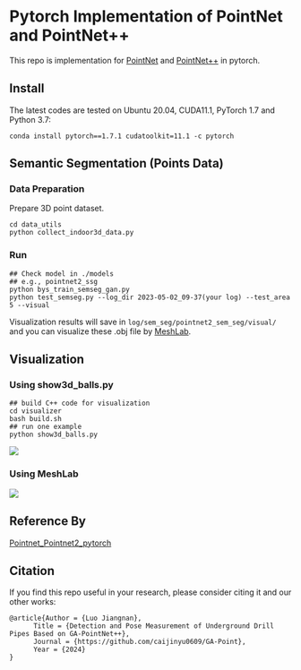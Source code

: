 # Pytorch Implementation of PointNet and PointNet++ 

This repo is implementation for [PointNet](http://openaccess.thecvf.com/content_cvpr_2017/papers/Qi_PointNet_Deep_Learning_CVPR_2017_paper.pdf) and [PointNet++](http://papers.nips.cc/paper/7095-pointnet-deep-hierarchical-feature-learning-on-point-sets-in-a-metric-space.pdf) in pytorch.

## Install
The latest codes are tested on Ubuntu 20.04, CUDA11.1, PyTorch 1.7 and Python 3.7:
```shell
conda install pytorch==1.7.1 cudatoolkit=11.1 -c pytorch
```
## Semantic Segmentation (Points Data)
### Data Preparation
Prepare 3D point dataset.
```
cd data_utils
python collect_indoor3d_data.py
```

### Run
```
## Check model in ./models 
## e.g., pointnet2_ssg
python bys_train_semseg_gan.py 
python test_semseg.py --log_dir 2023-05-02_09-37(your log) --test_area 5 --visual
```
Visualization results will save in `log/sem_seg/pointnet2_sem_seg/visual/` and you can visualize these .obj file by [MeshLab](http://www.meshlab.net/).
## Visualization
### Using show3d_balls.py
```
## build C++ code for visualization
cd visualizer
bash build.sh 
## run one example 
python show3d_balls.py
```
![](/visualizer/pic.png)
### Using MeshLab
![](/visualizer/pic2.png)


## Reference By
[Pointnet_Pointnet2_pytorch](https://github.com/yanx27/Pointnet_Pointnet2_pytorch)<br>

## Citation
If you find this repo useful in your research, please consider citing it and our other works:
```
@article{Author = {Luo Jiangnan},
      Title = {Detection and Pose Measurement of Underground Drill Pipes Based on GA-PointNet++},
      Journal = {https://github.com/caijinyu0609/GA-Point},
      Year = {2024}
}
```
